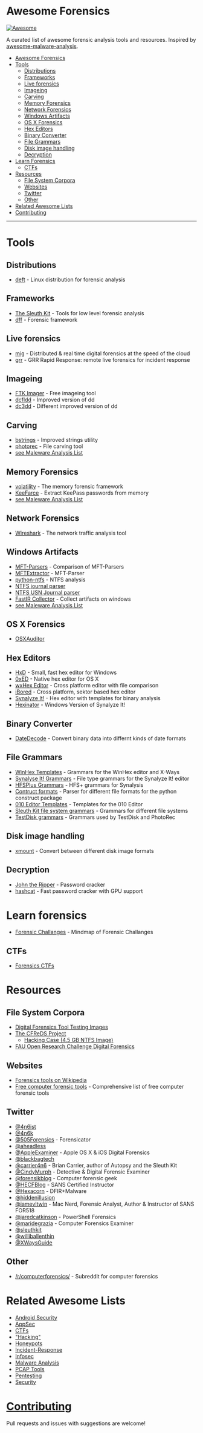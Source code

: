 # Awesome Forensics

[![Awesome](https://cdn.rawgit.com/sindresorhus/awesome/d7305f38d29fed78fa85652e3a63e154dd8e8829/media/badge.svg)](https://github.com/sindresorhus/awesome)

A curated list of awesome forensic analysis tools and resources. Inspired by
[awesome-malware-analysis](https://github.com/rshipp/awesome-malware-analysis).


- [Awesome Forensics](#awesome-forensics)
- [Tools](#tools)
    - [Distributions](#distributions)
    - [Frameworks](#frameworks)
    - [Live forensics](#live-forensics)
    - [Imageing](#imageing)
    - [Carving](#carving)
    - [Memory Forensics](#memory-forensics)
    - [Network Forensics](#network-forensics)
    - [Windows Artifacts](#windows-artifacts)
    - [OS X Forensics](#os-x-forensics)
    - [Hex Editors](#hex-editors)
    - [Binary Converter](#binary-converter)
    - [File Grammars](#file-grammars)
    - [Disk image handling](#disk_image_handling)
    - [Decryption](#decryption)
- [Learn Forensics](#learn-forensics)
    - [CTFs](#ctfs)
- [Resources](#resources)
    - [File System Corpora](#file-system-corpora)
    - [Websites](#websites)
    - [Twitter](#twitter)
    - [Other](#other)
- [Related Awesome Lists](#related-awesome-lists)
- [Contributing](#contributing)

---

# Tools

## Distributions
* [deft](http://www.deftlinux.net/) - Linux distribution for forensic analysis

## Frameworks
* [The Sleuth Kit](https://github.com/sleuthkit/sleuthkit) - Tools for low level forensic analysis
* [dff](https://github.com/arxsys/dff) - Forensic framework

## Live forensics
* [mig](https://github.com/mozilla/mig) - Distributed & real time digital forensics at the speed of the cloud
* [grr](https://github.com/google/grr) - GRR Rapid Response: remote live forensics for incident response

## Imageing
* [FTK Imager](http://accessdata.com/product-download/digital-forensics/ftk-imager-version-3.4.2) - Free imageing tool
* [dcfldd](http://dcfldd.sourceforge.net/) - Improved version of dd
* [dc3dd](https://sourceforge.net/projects/dc3dd/) - Different improved version of dd

## Carving
* [bstrings](https://github.com/EricZimmerman/bstrings) - Improved strings utility
* [photorec](http://www.cgsecurity.org/wiki/PhotoRec) - File carving tool
* [see Maleware Analysis List](https://github.com/rshipp/awesome-malware-analysis#file-carving)

## Memory Forensics
* [volatility](https://github.com/volatilityfoundation/volatility) - The memory forensic framework
* [KeeFarce](https://github.com/denandz/KeeFarce) - Extract KeePass passwords from memory
* [see Maleware Analysis List](https://github.com/rshipp/awesome-malware-analysis#memory-forensics)

## Network Forensics
* [Wireshark](https://www.wireshark.org/) - The network traffic analysis tool

## Windows Artifacts
* [MFT-Parsers](http://az4n6.blogspot.de/2015/09/whos-your-master-mft-parsers-reviewed.html) - Comparison of MFT-Parsers
* [MFTExtractor](https://github.com/aarsakian/MFTExtractor) - MFT-Parser
* [python-ntfs](https://github.com/williballenthin/python-ntfs) - NTFS analysis
* [NTFS journal parser](http://strozfriedberg.github.io/ntfs-linker/)
* [NTFS USN Journal parser](https://github.com/PoorBillionaire/USN-Journal-Parser)
* [FastIR Collector](https://github.com/SekoiaLab/Fastir_Collector) - Collect artifacts on windows
* [see Maleware Analysis List](https://github.com/rshipp/awesome-malware-analysis#windows-artifacts)

## OS X Forensics
* [OSXAuditor](https://github.com/jipegit/OSXAuditor)

## Hex Editors
* [HxD](https://mh-nexus.de/de/hxd/) - Small, fast hex editor for Windows
* [0xED](http://www.suavetech.com/0xed/) - Native hex editor for OS X
* [wxHex Editor](http://www.wxhexeditor.org/) - Cross platform editor with file comparison
* [iBored](http://apps.tempel.org/iBored/) - Cross platform, sektor based hex editor
* [Synalyze It!](http://www.synalysis.net/) - Hex editor with templates for binary analysis
* [Hexinator](https://hexinator.com/) - Windows Version of Synalyze It!

## Binary Converter
* [DateDecode](http://sandersonforensics.com/forum/content.php?245-DateDecode-a-forensic-tool-to-decode-a-number-as-various-date-formats) - Convert binary data into differnt kinds of date formats

## File Grammars
* [WinHex Templates](https://www.x-ways.net/winhex/templates/) - Grammars for the WinHex editor and X-Ways
* [Synalyse It! Grammars](https://www.synalysis.net/formats.xml) - File type grammars for the Synalyze It! editor
* [HFSPlus Grammars](https://github.com/mac4n6/HFSPlus_Resources/tree/master/HFSPlus_Grammars) - HFS+ grammars for Synalysis
* [Contruct formats](https://github.com/construct/construct/tree/master/construct/formats) - Parser for different file formats for the python construct package
* [010 Editor Templates](http://www.sweetscape.com/010editor/templates/) - Templates for the 010 Editor
* [Sleuth Kit file system grammars](https://github.com/sleuthkit/sleuthkit/tree/develop/tsk/fs) - Grammars for different file systems
* [TestDisk grammars](https://github.com/cgsecurity/testdisk/tree/master/src) - Grammars used by TestDisk and PhotoRec

## Disk image handling
* [xmount](https://www.pinguin.lu/xmount) - Convert between different disk image formats

## Decryption
* [John the Ripper](http://www.openwall.com/john/) - Password cracker
* [hashcat](https://hashcat.net/oclhashcat/) - Fast password cracker with GPU support

# Learn forensics

* [Forensic Challanges](http://www.amanhardikar.com/mindmaps/ForensicChallenges.html) - Mindmap of Forensic Challanges

## CTFs
* [Forensics CTFs](https://github.com/apsdehal/awesome-ctf/blob/master/README.md#forensics)

# Resources

## File System Corpora
* [Digital Forensics Tool Testing Images](http://dftt.sourceforge.net/)
* [The CFReDS Project](http://www.cfreds.nist.gov/)
  * [Hacking Case (4.5 GB NTFS Image)](http://www.cfreds.nist.gov/Hacking_Case.html)
* [FAU Open Research Challenge Digital Forensics](https://openresearchchallenge.org/digitalForensics/appliedforensiccomputinggroup)

## Websites
* [Forensics tools on Wikipedia](https://en.wikipedia.org/wiki/List_of_digital_forensics_tools)
* [Free computer forensic tools](https://forensiccontrol.com/resources/free-software/) - Comprehensive list of free computer forensic tools

## Twitter
* [@4n6ist](https://twitter.com/4n6ist)
* [@4n6k](https://twitter.com/4n6k)
* [@505Forensics](https://twitter.com/505Forensics) - Forensicator
* [@aheadless](https://twitter.com/aheadless)
* [@AppleExaminer](https://twitter.com/AppleExaminer) - Apple OS X & iOS Digital Forensics
* [@blackbagtech](https://twitter.com/blackbagtech)
* [@carrier4n6](https://twitter.com/carrier4n6) - Brian Carrier, author of Autopsy and the Sleuth Kit
* [@CindyMurph](https://twitter.com/CindyMurph) - Detective & Digital Forensic Examiner
* [@forensikblog](https://twitter.com/forensikblog) - Computer forensic geek
* [@HECFBlog](https://twitter.com/HECFBlog) - SANS Certified Instructor
* [@Hexacorn](https://twitter.com/Hexacorn) - DFIR+Malware
* [@hiddenillusion](https://twitter.com/hiddenillusion)
* [@iamevltwin](https://twitter.com/iamevltwin) - Mac Nerd, Forensic Analyst, Author & Instructor of SANS FOR518 
* [@jaredcatkinson](https://twitter.com/jaredcatkinson) - PowerShell Forensics
* [@maridegrazia](https://twitter.com/maridegrazia) - Computer Forensics Examiner
* [@sleuthkit](https://twitter.com/sleuthkit)
* [@williballenthin](https://twitter.com/williballenthin)
* [@XWaysGuide](https://twitter.com/XWaysGuide)

## Other
* [/r/computerforensics/](https://www.reddit.com/r/computerforensics/) - Subreddit for computer forensics

# Related Awesome Lists

* [Android Security](https://github.com/ashishb/android-security-awesome)
* [AppSec](https://github.com/paragonie/awesome-appsec)
* [CTFs](https://github.com/apsdehal/awesome-ctf)
* ["Hacking"](https://github.com/carpedm20/awesome-hacking)
* [Honeypots](https://github.com/paralax/awesome-honeypots)
* [Incident-Response](https://github.com/meirwah/awesome-incident-response)
* [Infosec](https://github.com/onlurking/awesome-infosec)
* [Malware Analysis](https://github.com/rshipp/awesome-malware-analysis)
* [PCAP Tools](https://github.com/caesar0301/awesome-pcaptools)
* [Pentesting](https://github.com/enaqx/awesome-pentest)
* [Security](https://github.com/sbilly/awesome-security)

# [Contributing](CONTRIBUTING.md)

Pull requests and issues with suggestions are welcome!


